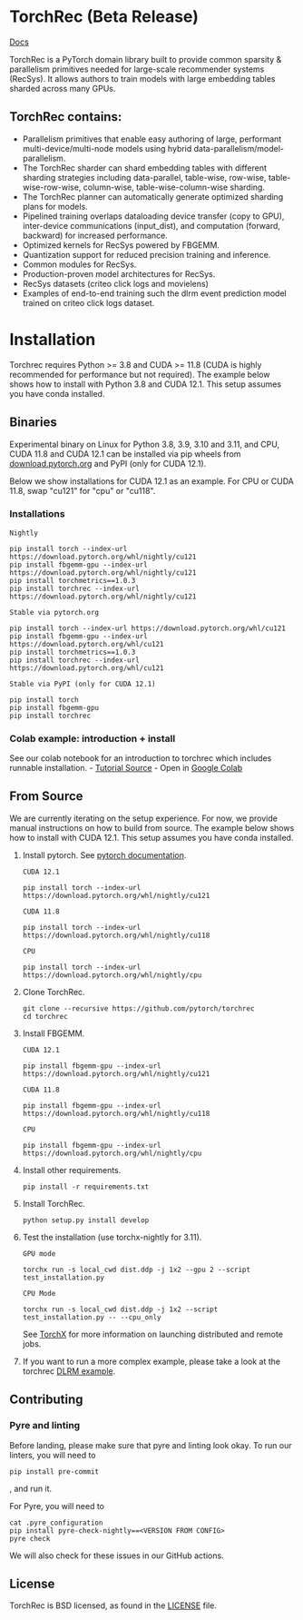 # TorchRec (Beta Release)
[Docs](https://pytorch.org/torchrec/)

TorchRec is a PyTorch domain library built to provide common sparsity & parallelism primitives needed for large-scale recommender systems (RecSys). It allows authors to train models with large embedding tables sharded across many GPUs.

## TorchRec contains:
- Parallelism primitives that enable easy authoring of large, performant multi-device/multi-node models using hybrid data-parallelism/model-parallelism.
- The TorchRec sharder can shard embedding tables with different sharding strategies including data-parallel, table-wise, row-wise, table-wise-row-wise, column-wise, table-wise-column-wise sharding.
- The TorchRec planner can automatically generate optimized sharding plans for models.
- Pipelined training overlaps dataloading device transfer (copy to GPU), inter-device communications (input_dist), and computation (forward, backward) for increased performance.
- Optimized kernels for RecSys powered by FBGEMM.
- Quantization support for reduced precision training and inference.
- Common modules for RecSys.
- Production-proven model architectures for RecSys.
- RecSys datasets (criteo click logs and movielens)
- Examples of end-to-end training such the dlrm event prediction model trained on criteo click logs dataset.

# Installation

Torchrec requires Python >= 3.8 and CUDA >= 11.8 (CUDA is highly recommended for performance but not required). The example below shows how to install with Python 3.8 and CUDA 12.1. This setup assumes you have conda installed.

## Binaries

Experimental binary on Linux for Python 3.8, 3.9, 3.10 and 3.11, and CPU, CUDA 11.8 and CUDA 12.1 can be installed via pip wheels from [download.pytorch.org](download.pytorch.org) and PyPI (only for CUDA 12.1).

Below we show installations for CUDA 12.1 as an example. For CPU or CUDA 11.8, swap "cu121" for "cpu" or "cu118".

### Installations
```
Nightly

pip install torch --index-url https://download.pytorch.org/whl/nightly/cu121
pip install fbgemm-gpu --index-url https://download.pytorch.org/whl/nightly/cu121
pip install torchmetrics==1.0.3
pip install torchrec --index-url https://download.pytorch.org/whl/nightly/cu121

Stable via pytorch.org

pip install torch --index-url https://download.pytorch.org/whl/cu121
pip install fbgemm-gpu --index-url https://download.pytorch.org/whl/cu121
pip install torchmetrics==1.0.3
pip install torchrec --index-url https://download.pytorch.org/whl/cu121

Stable via PyPI (only for CUDA 12.1)

pip install torch
pip install fbgemm-gpu
pip install torchrec

```


### Colab example: introduction + install
See our colab notebook for an introduction to torchrec which includes runnable installation.
    - [Tutorial Source](https://github.com/pytorch/torchrec/blob/main/Torchrec_Introduction.ipynb)
    - Open in [Google Colab](https://colab.research.google.com/github/pytorch/torchrec/blob/main/Torchrec_Introduction.ipynb)

## From Source

We are currently iterating on the setup experience. For now, we provide manual instructions on how to build from source. The example below shows how to install with CUDA 12.1. This setup assumes you have conda installed.

1. Install pytorch. See [pytorch documentation](https://pytorch.org/get-started/locally/).
   ```
   CUDA 12.1

   pip install torch --index-url https://download.pytorch.org/whl/nightly/cu121

   CUDA 11.8

   pip install torch --index-url https://download.pytorch.org/whl/nightly/cu118

   CPU

   pip install torch --index-url https://download.pytorch.org/whl/nightly/cpu
   ```

2. Clone TorchRec.
   ```
   git clone --recursive https://github.com/pytorch/torchrec
   cd torchrec
   ```

3. Install FBGEMM.
   ```
   CUDA 12.1

   pip install fbgemm-gpu --index-url https://download.pytorch.org/whl/nightly/cu121

   CUDA 11.8

   pip install fbgemm-gpu --index-url https://download.pytorch.org/whl/nightly/cu118

   CPU

   pip install fbgemm-gpu --index-url https://download.pytorch.org/whl/nightly/cpu
   ```

4. Install other requirements.
   ```
   pip install -r requirements.txt
   ```

4. Install TorchRec.
   ```
   python setup.py install develop
   ```

5. Test the installation (use torchx-nightly for 3.11).
   ```
   GPU mode

   torchx run -s local_cwd dist.ddp -j 1x2 --gpu 2 --script test_installation.py

   CPU Mode

   torchx run -s local_cwd dist.ddp -j 1x2 --script test_installation.py -- --cpu_only
   ```
   See [TorchX](https://pytorch.org/torchx/) for more information on launching distributed and remote jobs.

5. If you want to run a more complex example, please take a look at the torchrec [DLRM example](https://github.com/facebookresearch/dlrm/blob/main/torchrec_dlrm/dlrm_main.py).

## Contributing

### Pyre and linting

Before landing, please make sure that pyre and linting look okay. To run our linters, you will need to
```
pip install pre-commit
```

, and run it.

For Pyre, you will need to
```
cat .pyre_configuration
pip install pyre-check-nightly==<VERSION FROM CONFIG>
pyre check
```

We will also check for these issues in our GitHub actions.

## License
TorchRec is BSD licensed, as found in the [LICENSE](LICENSE) file.
